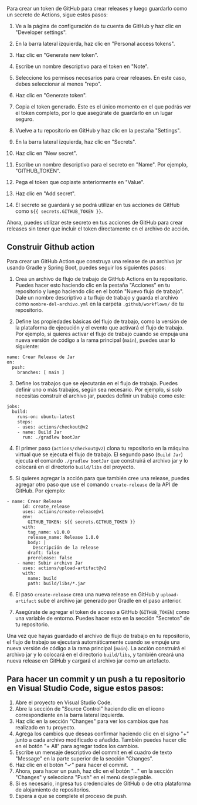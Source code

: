 

Para crear un token de GitHub para crear releases y luego guardarlo como un secreto de Actions, sigue estos pasos:

1. Ve a la página de configuración de tu cuenta de GitHub y haz clic en "Developer settings".

2. En la barra lateral izquierda, haz clic en "Personal access tokens".

3. Haz clic en "Generate new token".

4. Escribe un nombre descriptivo para el token en "Note".

5. Seleccione los permisos necesarios para crear releases. En este caso, debes seleccionar al menos "repo".

6. Haz clic en "Generate token".

7. Copia el token generado. Este es el único momento en el que podrás ver el token completo, por lo que asegúrate de guardarlo en un lugar seguro.

8. Vuelve a tu repositorio en GitHub y haz clic en la pestaña "Settings".

9. En la barra lateral izquierda, haz clic en "Secrets".

10. Haz clic en "New secret".

11. Escribe un nombre descriptivo para el secreto en "Name". Por ejemplo, "GITHUB_TOKEN".

12. Pega el token que copiaste anteriormente en "Value".

13. Haz clic en "Add secret".

14. El secreto se guardará y se podrá utilizar en tus acciones de GitHub como `${{ secrets.GITHUB_TOKEN }}`.

Ahora, puedes utilizar este secreto en tus acciones de GitHub para crear releases sin tener que incluir el token directamente en el archivo de acción.

## Construir Github action

Para crear un GitHub Action que construya una release de un archivo jar usando Gradle y Spring Boot, puedes seguir los siguientes pasos:

1. Crea un archivo de flujo de trabajo de GitHub Actions en tu repositorio. Puedes hacer esto haciendo clic en la pestaña "Acciones" en tu repositorio y luego haciendo clic en el botón "Nuevo flujo de trabajo". Dale un nombre descriptivo a tu flujo de trabajo y guarda el archivo como `nombre-del-archivo.yml` en la carpeta `.github/workflows/` de tu repositorio.

2. Define las propiedades básicas del flujo de trabajo, como la versión de la plataforma de ejecución y el evento que activará el flujo de trabajo. Por ejemplo, si quieres activar el flujo de trabajo cuando se empuja una nueva versión de código a la rama principal (`main`), puedes usar lo siguiente:

```
name: Crear Release de Jar
on:
  push:
    branches: [ main ]
```

3. Define los trabajos que se ejecutarán en el flujo de trabajo. Puedes definir uno o más trabajos, según sea necesario. Por ejemplo, si solo necesitas construir el archivo jar, puedes definir un trabajo como este:

```
jobs:
  build:
    runs-on: ubuntu-latest
    steps:
    - uses: actions/checkout@v2
    - name: Build Jar
      run: ./gradlew bootJar
```

4. El primer paso (`actions/checkout@v2`) clona tu repositorio en la máquina virtual que se ejecuta el flujo de trabajo. El segundo paso (`Build Jar`) ejecuta el comando `./gradlew bootJar` que construirá el archivo jar y lo colocará en el directorio `build/libs` del proyecto.

5. Si quieres agregar la acción para que también cree una release, puedes agregar otro paso que use el comando `create-release` de la API de GitHub. Por ejemplo:

```
- name: Crear Release
      id: create_release
      uses: actions/create-release@v1
      env:
        GITHUB_TOKEN: ${{ secrets.GITHUB_TOKEN }}
      with:
        tag_name: v1.0.0
        release_name: Release 1.0.0
        body: |
          Descripción de la release
        draft: false
        prerelease: false
    - name: Subir archivo Jar
      uses: actions/upload-artifact@v2
      with:
        name: build
        path: build/libs/*.jar
```

6. El paso `create-release` crea una nueva release en GitHub y `upload-artifact` sube el archivo jar generado por Gradle en el paso anterior.

7. Asegúrate de agregar el token de acceso a GitHub (`GITHUB_TOKEN`) como una variable de entorno. Puedes hacer esto en la sección "Secretos" de tu repositorio. 

Una vez que hayas guardado el archivo de flujo de trabajo en tu repositorio, el flujo de trabajo se ejecutará automáticamente cuando se empuje una nueva versión de código a la rama principal (`main`). La acción construirá el archivo jar y lo colocará en el directorio `build/libs`, y también creará una nueva release en GitHub y cargará el archivo jar como un artefacto.


## Para hacer un commit y un push a tu repositorio en Visual Studio Code, sigue estos pasos:

1. Abre el proyecto en Visual Studio Code.
2. Abre la sección de "Source Control" haciendo clic en el icono correspondiente en la barra lateral izquierda.
3. Haz clic en la sección "Changes" para ver los cambios que has realizado en tu proyecto.
4. Agrega los cambios que deseas confirmar haciendo clic en el signo "+" junto a cada archivo modificado o añadido. También puedes hacer clic en el botón "+ All" para agregar todos los cambios.
5. Escribe un mensaje descriptivo del commit en el cuadro de texto "Message" en la parte superior de la sección "Changes".
6. Haz clic en el botón "✓" para hacer el commit. 
7. Ahora, para hacer un push, haz clic en el botón "..." en la sección "Changes" y selecciona "Push" en el menú desplegable.
8. Si es necesario, ingresa tus credenciales de GitHub o de otra plataforma de alojamiento de repositorios.
9. Espera a que se complete el proceso de push.
